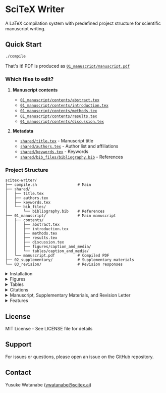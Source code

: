 <!-- ---
!-- Timestamp: 2025-10-29 13:05:29
!-- Author: ywatanabe
!-- File: /home/ywatanabe/proj/scitex-writer/README.md
!-- --- -->

# SciTeX Writer

A LaTeX compilation system with predefined project structure for scientific manuscript writing.

## Quick Start

```bash
./compile
```

That's it! PDF is produced as [`01_manuscript/manuscript.pdf`](01_manuscript/manuscript.pdf)

### Which files to edit?

1. **Manuscript contents**
   - [`01_manuscript/contents/abstract.tex`](01_manuscript/contents/abstract.tex)
   - [`01_manuscript/contents/introduction.tex`](01_manuscript/contents/introduction.tex)
   - [`01_manuscript/contents/methods.tex`](01_manuscript/contents/methods.tex)
   - [`01_manuscript/contents/results.tex`](01_manuscript/contents/results.tex)
   - [`01_manuscript/contents/discussion.tex`](01_manuscript/contents/discussion.tex)

2. **Metadata**
   - [`shared/title.tex`](shared/title.tex) - Manuscript title
   - [`shared/authors.tex`](shared/authors.tex) - Author list and affiliations
   - [`shared/keywords.tex`](shared/keywords.tex) - Keywords
   - [`shared/bib_files/bibliography.bib`](shared/bib_files/bibliography.bib) - References

### Project Structure

```
scitex-writer/
├── compile.sh                  # Main
├── shared/
│   ├── title.tex
│   ├── authors.tex
│   ├── keywords.tex
│   └── bib_files/
│       └── bibliography.bib    # References
├── 01_manuscript/              # Main manuscript
│   ├── contents/
│   │   ├── abstract.tex
│   │   ├── introduction.tex
│   │   ├── methods.tex
│   │   ├── results.tex
│   │   ├── discussion.tex
│   │   ├── figures/caption_and_media/
│   │   └── tables/caption_and_media/
│   └── manuscript.pdf          # Compiled PDF
├── 02_supplementary/           # Supplementary materials
└── 03_revision/                # Revision responses
```

<details>
<summary>Installation</summary>

## Installation

Check requirements:
```bash
./scripts/installation/check_requirements.sh
```

Optionally download containers upfront (~3.2GB):
```bash
./scripts/installation/download_containers.sh
```

## Configuration

YAML configuration files in `config/`:
- `config_manuscript.yaml` - Manuscript settings
- `config_supplementary.yaml` - Supplementary settings
- `config_revision.yaml` - Revision settings

</details>


<details>
<summary>Figures</summary>

## Figures
Place figure caption files in `01_manuscript/contents/figures/caption_and_media/`:

```tex
%% Example: 01_my_figure.tex
\caption{Description of your figure. Explain what is shown, define abbreviations, and provide sufficient detail for standalone understanding.}
\label{fig:my_figure}
```

Add corresponding image files (`.jpg`, `.png`, `.tif`) with the same base name:
- `01_my_figure.jpg` or `01_my_figure.png`

Reference in text: `Figure~\ref{fig:my_figure}`

</details>

<details>
<summary>Tables</summary>

## Tables
Place table caption files in `01_manuscript/contents/tables/caption_and_media/`:

```tex
%% Example: 01_my_table.tex
\caption{Description of your table. Explain what data is shown and define any abbreviations.}
\label{tab:my_table}
```

Add corresponding data files (`.xlsx` or `.csv`) with the same base name:
- `01_my_table.xlsx` or `01_my_table.csv`

Reference in text: `Table~\ref{tab:my_table}`

</details>

<details>
<summary>Citations</summary>

## Citations

Edit `shared/bib_files/bibliography.bib`:

```bibtex
@article{your_reference_2024,
  author  = {LastName, FirstName and Another, Author},
  title   = {Your Article Title},
  journal = {Journal Name},
  year    = {2024},
  volume  = {42},
  pages   = {123--145},
  doi     = {10.1234/example.2024.001}
}
```

Cite in text: `\cite{your_reference_2024}`

</details>

<details>
<summary>Manuscript, Supplementary Materials, and Revision Letter</summary>

```bash
# Compile manuscript (default)
./compile

# # Or specify document type explicitly
# ./compile -m                    # manuscript
# ./compile -s                    # supplementary materials
# ./compile -r                    # revision responses
#  
# # Watch mode (auto-recompile on changes)
# ./compile -m -w
```

</details>

<details>
<summary>Features</summary>

## Features

- **Container-based compilation**: Consistent builds across systems
- **Auto-format conversion**:
  - Images: `.jpg`, `.png`, `.tif` automatically processed
  - Tables: `.xlsx` and `.csv` converted to LaTeX
  - Mermaid diagrams: `.mmd` files rendered to images
- **Version tracking**: Automatic diff generation
- **Watch mode**: Auto-recompile on file changes
- **HPC-ready**: Works on compute clusters

</details>

## License

MIT License - See LICENSE file for details

## Support

For issues or questions, please open an issue on the GitHub repository.

## Contact
Yusuke Watanabe (ywatanabe@scitex.ai)

<!-- EOF -->